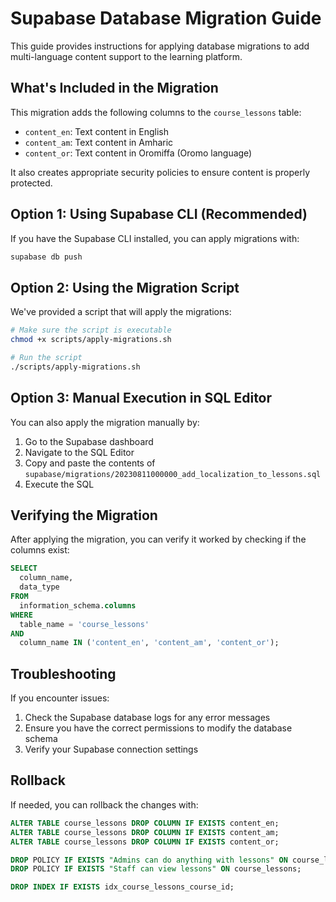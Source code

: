 # Supabase Database Migration Guide

This guide provides instructions for applying database migrations to add multi-language content support to the learning platform.

## What's Included in the Migration

This migration adds the following columns to the `course_lessons` table:

- `content_en`: Text content in English
- `content_am`: Text content in Amharic
- `content_or`: Text content in Oromiffa (Oromo language)

It also creates appropriate security policies to ensure content is properly protected.

## Option 1: Using Supabase CLI (Recommended)

If you have the Supabase CLI installed, you can apply migrations with:

```bash
supabase db push
```

## Option 2: Using the Migration Script

We've provided a script that will apply the migrations:

```bash
# Make sure the script is executable
chmod +x scripts/apply-migrations.sh

# Run the script
./scripts/apply-migrations.sh
```

## Option 3: Manual Execution in SQL Editor

You can also apply the migration manually by:

1. Go to the Supabase dashboard
2. Navigate to the SQL Editor
3. Copy and paste the contents of `supabase/migrations/20230811000000_add_localization_to_lessons.sql`
4. Execute the SQL

## Verifying the Migration

After applying the migration, you can verify it worked by checking if the columns exist:

```sql
SELECT 
  column_name, 
  data_type 
FROM 
  information_schema.columns 
WHERE 
  table_name = 'course_lessons' 
AND 
  column_name IN ('content_en', 'content_am', 'content_or');
```

## Troubleshooting

If you encounter issues:

1. Check the Supabase database logs for any error messages
2. Ensure you have the correct permissions to modify the database schema
3. Verify your Supabase connection settings

## Rollback

If needed, you can rollback the changes with:

```sql
ALTER TABLE course_lessons DROP COLUMN IF EXISTS content_en;
ALTER TABLE course_lessons DROP COLUMN IF EXISTS content_am;
ALTER TABLE course_lessons DROP COLUMN IF EXISTS content_or;

DROP POLICY IF EXISTS "Admins can do anything with lessons" ON course_lessons;
DROP POLICY IF EXISTS "Staff can view lessons" ON course_lessons;

DROP INDEX IF EXISTS idx_course_lessons_course_id;
``` 